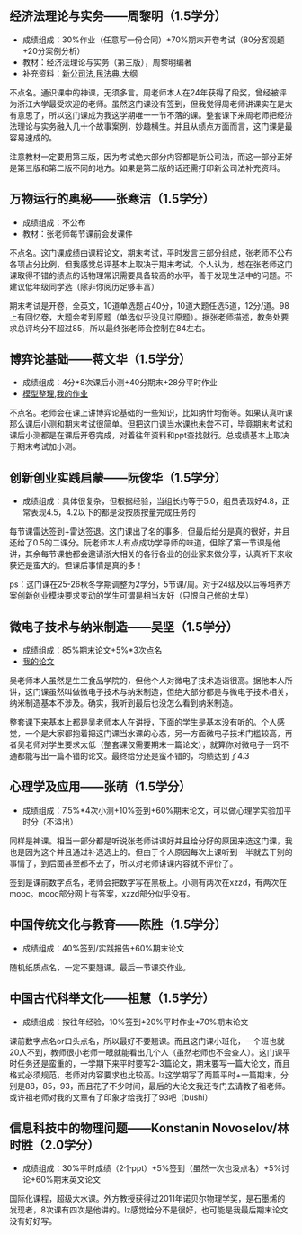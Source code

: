 ## 经济法理论与实务——周黎明（1.5学分）
- 成绩组成：30%作业（任意写一份合同）+70%期末开卷考试（80分客观题+20分案例分析）
- 教材：经济法理论与实务（第三版），周黎明编著
- 补充资料：[新公司法](../files/经济法理论与实务/新公司法的34个变化.pdf),[民法典](../files/经济法理论与实务/民法典补充资料汇总.pdf),[大纲](../files/经济法理论与实务/大纲.pdf)

不点名。通识课中的神课，无须多言。周老师本人在24年获得了段奖，曾经被评为浙江大学最受欢迎的老师。虽然这门课没有签到，但我觉得周老师讲课实在是太有意思了，所以这门课成为我这学期唯一一节不落的课。整套课下来周老师把经济法理论与实务融入几十个故事案例，妙趣横生。并且从绩点方面而言，这门课是最容易速成的。

注意教材一定要用第三版，因为考试绝大部分内容都是新公司法，而这一部分正好是第三版和第二版不同的地方。如果是第二版的话还需打印新公司法补充资料。

## 万物运行的奥秘——张寒洁（1.5学分）
- 成绩组成：不公布
- 教材：张老师每节课前会发课件

不点名。这门课成绩由课程论文，期末考试，平时发言三部分组成，张老师不公布各项占分比例，但我感觉总评基本上取决于期末考试。个人认为，想在张老师这门课取得不错的绩点的话物理常识需要具备较高的水平，善于发现生活中的问题。不建议低年级同学选（除非你阅历足够丰富）

期末考试是开卷，全英文，10道单选题占40分，10道大题任选5道，12分/道。98上有回忆卷，大题会考到原题（单选似乎没见过原题）。据张老师描述，教务处要求总评均分不超过85，所以最终张老师会控制在84左右。

## 博弈论基础——蒋文华（1.5学分）
- 成绩组成：4分*8次课后小测+40分期末+28分平时作业
- [模型整理](../files/博弈论基础/博弈论模型汇总与整理.docx),[我的作业](../files/博弈论基础/博弈论作业.docx)

不点名。老师会在课上讲博弈论基础的一些知识，比如纳什均衡等。如果认真听课那么课后小测和期末考试很简单。但把这门课当水课也未尝不可，毕竟期末考试和课后小测都是在课后开卷完成，对着往年资料和ppt查找就行。总成绩基本上取决于期末考试加小测。

## 创新创业实践启蒙——阮俊华（1.5学分）
- 成绩组成：具体很复杂，但根据经验，当组长约等于5.0，组员表现好4.8，正常表现4.5，4.2以下的都是没按质按量完成任务的

每节课雷达签到+雷达签退。这门课出了名的事多，但最后给分是真的很好，并且还给了0.5的二课分。阮老师本人有点成功学导师的味道，但除了第一节课是他讲，其余每节课他都会邀请浙大相关的各行各业的创业家来做分享，认真听下来收获还是蛮大的。但课后事情是真的多！

ps：这门课在25-26秋冬学期调整为2学分，5节课/周。对于24级及以后等培养方案创新创业模块要求变动的学生可谓是相当友好（只恨自己修的太早）

## 微电子技术与纳米制造——吴坚（1.5学分）
- 成绩组成：85%期末论文+5%*3次点名
- [我的论文](../files/微电子技术与纳米制造/微电子论文.pdf)

吴老师本人虽然是生工食品学院的，但他个人对微电子技术造诣很高。据他本人所讲，这门课虽然叫做微电子技术与纳米制造，但绝大部分都是与微电子技术相关，纳米制造基本不涉及。确实，我听到最后也没怎么看到纳米制造。

整套课下来基本上都是吴老师本人在讲授，下面的学生是基本没有听的。个人感觉，一个是大家都抱着把这门课当水课的心态，另一方面微电子技术门槛较高，再者吴老师对学生要求太低（整套课仅需要期末一篇论文），就算你对微电子一窍不通都能写出一篇不错的论文。最终给分还是蛮不错的，均绩达到了4.3

## 心理学及应用——张萌（1.5学分）
- 成绩组成：7.5%*4次小测+10%签到+60%期末论文，可以做心理学实验加平时分（不溢出）

同样是神课。相当一部分都是听说张老师讲课好并且给分好的原因来选这门课，我也是因为这个并且通过补选选上的。但由于个人原因每次上课听到一半就去干别的事情了，到后面甚至都不去了，所以对老师讲课内容就不评价了。

签到是课前数字点名，老师会把数字写在黑板上。小测有两次在xzzd，有两次在mooc。mooc部分网上有答案，xzzd部分似乎没有。


## 中国传统文化与教育——陈胜（1.5学分）
- 成绩组成：40%签到/实践报告+60%期末论文

随机纸质点名，一定不要翘课。最后一节课交作业。

## 中国古代科举文化——祖慧（1.5学分）
- 成绩组成：按往年经验，10%签到+20%平时作业+70%期末论文

课前数字点名or口头点名，所以最好不要翘课。而且这门课小班化，一个班也就20人不到，教师很小老师一眼就能看出几个人（虽然老师也不会查人）。这门课平时任务还是蛮重的，一学期下来平时要写2-3篇论文，期末要写一篇大论文，而且格式必须规范，老师对内容要求也比较高。lz这学期写了两篇平时+一篇期末，分别是88，85，93，而且花了不少时间，最后的大论文我还专门去请教了祖老师。或许祖老师对我的文章有了印象才给我打了93吧（bushi）

## 信息科技中的物理问题——Konstanin Novoselov/林时胜（2.0学分）
- 成绩组成：30%平时成绩（2个ppt）+5%签到（虽然一次也没点名）+5%讨论+60%期末英文论文

国际化课程，超级大水课。外方教授获得过2011年诺贝尔物理学奖，是石墨烯的发现者，8次课有四次是他讲的。lz感觉给分不是很好，也可能是我最后期末论文没有好好写。